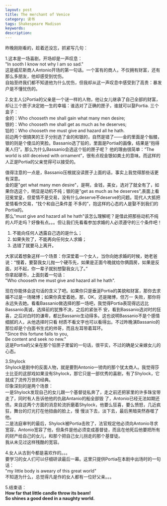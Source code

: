 ```yaml
---
layout: post
title: The merchant of Venice
category: 读书
tags: Shakespeare Madison
keywords: 
description: 
---
```


昨晚刚刚看的，趁着还没忘，抓紧写几句：

1.这本是一场喜剧，开场却是一声叹息：  
"In sooth I know not why I am so sad."    
这是威尼斯商人Antonio开场的第一句话。一个富有的商人，不仅拥有财富，还有那么多朋友，他却感受到忧伤。   
自始至终我们都不知道他为什么忧伤，但我却从这一声叹息中感受到了高贵：暴发户是不懂忧伤的。

2.女主人公Portia的父亲是一个谜一样的人物，他让女儿继承了自己全部的财富，却让三个匣子决定她一生的幸福：谁选对了正确的匣子，谁就可以娶Portia.
三个盒子：  
金的：Who chooseth me shall gain what many men desire;  
银的：Who chooseth me shall get as much as he deserves;  
铅的：Who chooseth me must give and hazard all he hath.  
前边两个很搞笑的王子分别选了金的和银的，自然是错了——金的里面是个骷髅，银的则是个傻瓜的笑脸。Bassanio选了铅的，里面是Portia的画像，结果是“抱得美人归”。那么为什么Bassanio会选这个铅的匣子呢？
他的理由很简单：“The world is still deceived with ornament”，很有点视金银如粪土的意味。而这样的人正是Portia的父亲觉得可以接受的。  

值得注意的一点是，Bassanio压根就没读匣子上面的话，事实上我觉得那些话更有深意。  
金的是"get what many men desire"，是啊，金钱，美女，选对了就全有了，如果你选这个，明显是动机不纯；银的是"get as much as he deserves",表面上看冠冕堂皇，但爱情不是交易，没有什么deserve不deserve的问题。现代人大抵把爱情看作交易，“找个和自己条件差 不多的”，抱这样的心态的人是娶不到我们的Portia的。  
那么"must give and hazard all he hath"该怎么理解呢？是借此把那些动机不纯的人吓走吗？好像有点。。。但让我们先看看参加求婚的人必须遵守的三个条件吧！  
1. 不能向任何人透露自己选的是什么；  
2. 如果失败了，不能再向任何女人求婚；  
3. 选错了就要马上离开。  

大家试着想象这样一个场景：你深爱着一个女人，当你向她求婚的时候，她老爸说：“慢着，要娶我女儿抛一个硬币先，如果是正面今晚就给你俩圆房，如果是反面，对不起，你一辈子就别想娶我女儿了。”  
你拿起硬币，上面刻着一句话：  
"Who chooseth me must give and hazard all he hath".  

现在你能体会这句话的含义了吧。如果你只是垂涎Portia的美貌和财富，那你去求婚不过是一场赌博；如果你真爱着她，那，OK，还是赌博，但万一 失败，那你将永远失去她。看看Bassanio做选择的那一场吧，我觉得Portia表现得远远比Bassanio真诚，选择前的犹豫不决，之后的紧张不 安，看到Bassanio选对时的狂喜，之后对白时的谦卑，都比Bassanio生动得多。这也说明Bassanio不是个感情细腻的人，从他选择时只看 材质不看文字也可以看得出。不过昨晚演Bassanio的那位却是个白面书生式的帅哥，而且左耳带着耳环。  
"Since this fortune falls to you,  
Be content and seek no new."  
这是Portia的父亲在那个铅匣子里留的一句话，很平实，不过的确是父亲嫁女儿的心态。

3.Shylock  
Shylock是剧中的反面人物，就是要割Antonio一镑肉的那个犹太商人。我觉得莎士比亚的这部戏如果没有Shylock，那它只是一部优秀的喜剧，有了Shylock，它就成了流传万世的经典。  
印象深刻的是两个场景：  
一是Shylock发现自己的女儿跟一个基督徒私奔了，走之前还把家里的许多珠宝带走了，同时有人告诉他他的仇敌Antanio的船全部毁 了，Antonio已经无法如期还债。来自这两个方面的消息轮流折磨着Shylock，他要么狂喜，要么愤怒，几近疯狂，舞台的灯光打在他扭曲的脸上，慢 慢淡下去，淡下去，最后黑暗突然吞噬了他。  
二是法庭审判的最后，Shylock被Portia击败了，法官规定他必须向Antonio寻求宽容，Antonio宽容了他，但条件是他必须变成基督徒，而且在他死后他要把所有的财产给自己的女儿，和那个把自己女儿拐走的那个基督徒。  
我从未见过这样残酷的宽容。

4.女人从古到今都是喜欢作的。。。  
要学习的女人们可以仔细研读最后一幕。这里只提供Portia在本剧中出场时的一句话：  
"my little body is aweary of  this great world"  
不知道为什么，总觉得凡是作的女人都有一位好父亲。。。

5.结束语：  
__How far that little candle throw its beam!  
So shines a good deed in a naughty world.__
